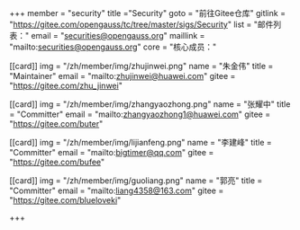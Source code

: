 +++
member = "security"
title ="Security"
goto = "前往Gitee仓库"
gitlink = "https://gitee.com/opengauss/tc/tree/master/sigs/Security"
list = "邮件列表："
email = "securities@opengauss.org"
maillink = "mailto:securities@opengauss.org"
core = "核心成员："


[[card]]
img = "/zh/member/img/zhujinwei.png"
name = "朱金伟"
title = "Maintainer"
email = "mailto:zhujinwei@huawei.com"
gitee = "https://gitee.com/zhu_jinwei"

[[card]]
img = "/zh/member/img/zhangyaozhong.png"
name = "张耀中"
title = "Committer"
email = "mailto:zhangyaozhong1@huawei.com"
gitee = "https://gitee.com/buter"

[[card]]
img = "/zh/member/img/lijianfeng.png"
name = "李建峰"
title = "Committer"
email = "mailto:bigtimer@qq.com"
gitee = "https://gitee.com/bufee"

[[card]]
img = "/zh/member/img/guoliang.png"
name = "郭亮"
title = "Committer"
email = "mailto:liang4358@163.com"
gitee = "https://gitee.com/blueloveki"

+++